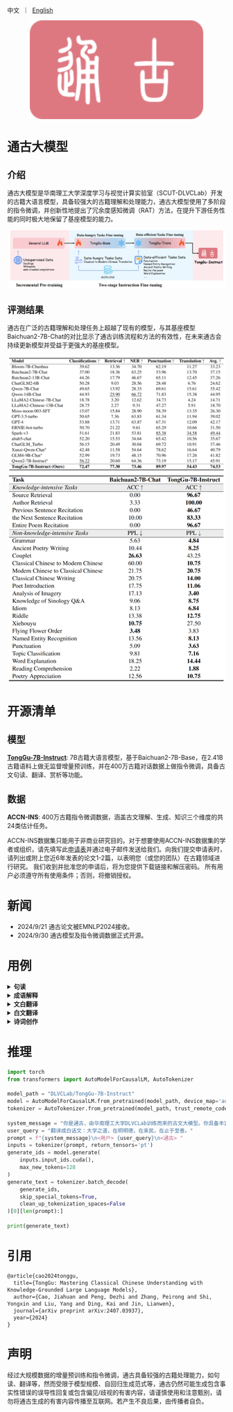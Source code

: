 <p align="left">
    中文&nbsp ｜ &nbsp<a href="./README_en.md">English</a>
</p>
<div align="center">
  <img src="./images/通古logo.png" width="400"/>
</div>


# 通古大模型

## 介绍

通古大模型是华南理工大学深度学习与视觉计算实验室（SCUT-DLVCLab）开发的古籍大语言模型，具备较强大的古籍理解和处理能力，通古大模型使用了多阶段的指令微调，并创新性地提出了冗余度感知微调（RAT）方法，在提升下游任务性能的同时极大地保留了基座模型的能力。

<div align="center">
  <img src="./images/model_training.png">
</div>


## 评测结果

通古在广泛的古籍理解和处理任务上超越了现有的模型，与其基座模型Baichuan2-7B-Chat的对比显示了通古训练流程和方法的有效性，在未来通古会持续更新模型并受益于更强大的基座模型。

<div align="center">
  <img src="./images/evaluation_table.png">
</div>

<div align="center">
  <img src="./images/evaluation_table2.png">
</div>


# 开源清单

## 模型

[**TongGu-7B-Instruct**](https://huggingface.co/DLVCLab/TongGu-7B-Instruct): 7B古籍大语言模型，基于Baichuan2-7B-Base，在2.41B古籍语料上做无监督增量预训练，并在400万古籍对话数据上做指令微调，具备古文句读、翻译、赏析等功能。

## 数据

**ACCN-INS**: 400万古籍指令微调数据，涵盖古文理解、生成、知识三个维度的共24类估计任务。

ACCN-INS数据集只能用于非商业研究目的。对于想要使用ACCN-INS数据集的学者或组织，请先填写此[申请表](./application-form/Application-Form-for-Using-ACCN-INS.docx)并通过电子邮件发送给我们。向我们提交申请表时，请列出或附上您近6年发表的论文1-2篇，以表明您（或您的团队）在古籍领域进行研究。
我们收到并批准您的申请后，将为您提供下载链接和解压密码。
所有用户必须遵守所有使用条件；否则，将撤销授权。


# 新闻

- 2024/9/21 通古论文被EMNLP2024接收。
- 2024/9/30 通古模型及指令微调数据正式开源。


# 用例

<details><summary><b>句读</b></summary>
    
![image](https://github.com/SCUT-DLVCLab/Tonggu-LLM/blob/main/images/标点.png)

</details>

<details><summary><b>成语解释</b></summary>
    
![image](https://github.com/SCUT-DLVCLab/Tonggu-LLM/blob/main/images/成语解释.png)

</details>

<details><summary><b>文白翻译</b></summary>
    
![image](https://github.com/SCUT-DLVCLab/Tonggu-LLM/blob/main/images/文白翻译.png)

</details>

<details><summary><b>白文翻译</b></summary>
    
![image](https://github.com/SCUT-DLVCLab/Tonggu-LLM/blob/main/images/白文翻译.png)

</details>

<details><summary><b>诗词创作</b></summary>
    
![image](https://github.com/SCUT-DLVCLab/Tonggu-LLM/blob/main/images/词创作.png)

</details>


# 推理

```python
import torch
from transformers import AutoModelForCausalLM, AutoTokenizer

model_path = "DLVCLab/TongGu-7B-Instruct"
model = AutoModelForCausalLM.from_pretrained(model_path, device_map='auto', torch_dtype=torch.bfloat16, trust_remote_code=True)
tokenizer = AutoTokenizer.from_pretrained(model_path, trust_remote_code=True)

system_message = "你是通古，由华南理工大学DLVCLab训练而来的古文大模型。你具备丰富的古文知识，为用户提供有用、准确的回答。"
user_query = "翻译成白话文：大学之道，在明明德，在亲民，在止于至善。"
prompt = f"{system_message}\n<用户> {user_query}\n<通古> "
inputs = tokenizer(prompt, return_tensors='pt')
generate_ids = model.generate(
    inputs.input_ids.cuda(), 
    max_new_tokens=128
)
generate_text = tokenizer.batch_decode(
    generate_ids, 
    skip_special_tokens=True,
    clean_up_tokenization_spaces=False
)[0][len(prompt):]

print(generate_text)
```


# 引用

```
@article{cao2024tonggu,
  title={TongGu: Mastering Classical Chinese Understanding with Knowledge-Grounded Large Language Models},
  author={Cao, Jiahuan and Peng, Dezhi and Zhang, Peirong and Shi, Yongxin and Liu, Yang and Ding, Kai and Jin, Lianwen},
  journal={arXiv preprint arXiv:2407.03937},
  year={2024}
}
```

# 声明

经过大规模数据的增量预训练和指令微调，通古具备较强的古籍处理能力，如句读、翻译等，然而受限于模型规模、自回归生成范式等，通古仍然可能生成包含事实性错误的误导性回复或包含偏见/歧视的有害内容，请谨慎使用和注意甄别，请勿将通古生成的有害内容传播至互联网。若产生不良后果，由传播者自负。
